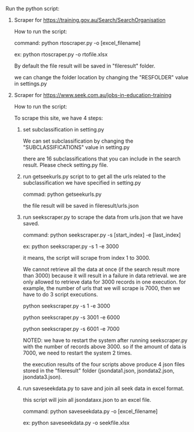 Run the python script:
1. Scraper for https://training.gov.au/Search/SearchOrganisation
   
   How to run the script:

   command: python rtoscraper.py -o [excel_filename]

   ex: python rtoscraper.py -o rtofile.xlsx

   By default the file result will be saved in "fileresult" folder. 

   we can change the folder location by changing the "RESFOLDER" value in settings.py

2. Scraper for https://www.seek.com.au/jobs-in-education-training
   
   How to run the script:

   To scrape this site, we have 4 steps:
   1. set subclassification in setting.py
   
      We can set subclassification by changing the "SUBCLASSIFICATIONS" value in setting.py

      there are 16 subclassifications that you can include in the search result. Please check setting.py file.

   2. run getseekurls.py script to to get all the urls related to the subclassification we have specified in setting.py
   
      commad: python getseekurls.py

      the file result will be saved in fileresult/urls.json
   
   3. run seekscraper.py to scrape the data from urls.json that we have saved.
   
      command: python seekscraper.py -s [start_index] -e [last_index]

      ex: python seekscraper.py -s 1 -e 3000

      it means, the script will scrape from index 1 to 3000.

      We cannot retrieve all the data at once (if the search result more than 3000) because it will result in a failure in data retrieval. we are only allowed to retrieve data for 3000 records in one execution. for example, the number of urls that we will scrape is 7000, then we have to do 3 script executions.

      python seekscraper.py -s 1 -e 3000

      python seekscraper.py -s 3001 -e 6000

      python seekscraper.py -s 6001 -e 7000

      
      NOTED: we have to restart the system after running seekscraper.py with the number of records above 3000. so if the amount of data is 7000, we need to restart the system 2 times.

      the execution results of the four scripts above produce 4 json files stored in the "fileresult" folder (jsondata1.json, jsondata2.json, jsondata3.json).   

    4. run saveseekdata.py to save and join all seek data in excel format.

       this script will join all jsondataxx.json to an excel file.

       command: python saveseekdata.py -o [excel_filename]

       ex: python saveseekdata.py -o seekfile.xlsx
    


